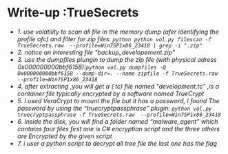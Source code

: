 # Write-up :TrueSecrets
* *1. use volatility to scan all file in the memory dump (afer identifying the profile ofc)  and filter for zip files: ```python python vol.py filescan -f TrueSecrets.raw  --profile=Win7SP1x86_23418 | grep -i ".zip"```*
* *2. notice an interesting file "backup_developement.zip"*
* *3. use the dumpfiles plungin to dump the zip file (with physical adress 0x000000000bbf6158):`python vol.py dumpfiles -Q 0x000000000bbf6158 --dump-dir=. --name zipfile -f TrueSecrets.raw  --profile=Win7SP1x86_23418`*
* *4. after extracting ,you will get a (.tc) file named "development.tc" ,is a container file typically encrypted by a software named TrueCrypt*
* *5. I used VeraCrypt to mount the file but it has a password, I found The password by using the “truecryptpassphrase” plugin: `python vol.py truecryptpassphrase -f TrueSecrets.raw  --profile=Win7SP1x86_23418`*
* *6. Inside the disk, you will find a folder named “malware_agent” which contains four files first one is C# encryption script and the three others are Encrypted by the given script*
* *7. i user a python script to decrypt all tree file the last one has the flag*

